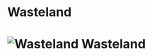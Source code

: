 
#  Wasteland
![Wasteland](https://github.com/SirmaXX/WasteLand/blob/master/frontend/website/img/logo1.png) Wasteland
=======
